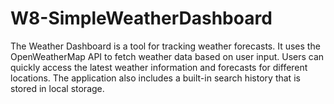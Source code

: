 # W8-SimpleWeatherDashboard
The Weather Dashboard is a tool for tracking weather forecasts. It uses the OpenWeatherMap API to fetch weather data based on user input. Users can quickly access the latest weather information and forecasts for different locations. The application also includes a built-in search history that is stored in local storage. 
